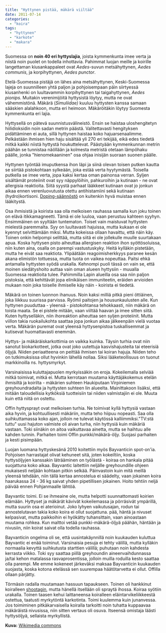 ```yaml
---
title: "Hyttynen pistää, mäkärä viiltää"
date: 2011-07-14
categories: 
  - "koira"
tags: 
  - "hyttynen"
  - "karkote"
  - "makara"
---
```


Suomessa on **noin 40 eri hyttyslajia**, joista kymmenkunta imee verta ja niistä noin puolet on todella inhottavia. Pahimmat luojan meille ja koirille langettaman kiusankappaleet ovat _Aedes_\-suvun metsähyttynen, _Aedes communis_, ja korpihyttynen, _Aedes punctor_.

<!--more-->

Etelä-Suomessa pistäjä on lähes aina metsähyttynen, Keski-Suomessa lajeja on suunnilleen yhtä paljon ja pohjoisempaan päin siirtyessä kiusanhenki on luultavammin korpihyttynen tai taigahyttynen, _Aedes pionips_. Muitakin verenimijöitä hyttysistä löytyy, mutta ne ovat vähemmistönä. Mäkärä (_Simuliidae)_ kuuluu hyttysten kanssa samaan sääskien alalahkoon, mutta eri heimoon. Mäkäröitäkin löytyy Suomesta kymmenkunta eri lajia.

Hyttysellä on pätevä suunnistusvälineistö. Ensin se haistaa uloshengitetyn hiilidioksidin noin sadan metrin päästä. Valitettavasti hengityksen pidättäminen ei auta, sillä hyttynen haistaa koko hajuarsenaalimme. Pelkästään ihmisen hien haju sisältää yli 270 eri tekijää, eikä edes tiedetä mitkä kaikki niistä hyttystä houkuttelevat. Päästyään kymmenkunnan metrin päähän se tunnistaa näöllään ja kolmesta metristä otetaan lämpöhaku päälle, jonka "hienomekaaninen" osa ohjaa inisijän suoraan suonen päälle.

Hyttynen työntää imuputkensa ihon läpi ja siinä olevan toisen putken kautta se siirtää pistokohtaan sylkeään, joka estää verta hyytymästä. Toisella putkella se imee verta, jopa kaksi kertaa oman painonsa verran. Syljen sisältämät proteiinit ovat syy näppylöihin, pahkuroihin ja kutinaan - ne ovat allergisia reaktioita. Siitä syystä parhaat lääkkeet kutinaan ovat jo jonkun aikaa ennen verenluovutusta otettu antihistamiini sekä kutinaan (hydro)kortisoni. [Doping-säännöstö](https://www.katiska.eu/terveys/terveys-yleinen/doping/) on kuitenkin hyvä muistaa ennen lääkitystä.

Osa ihmisistä ja koirista saa olla melkoisen rauhassa samalla kun joku toinen on elävä itikkamagneetti. Tämä ei ole luuloa, vaan perustuu kahteen syyhyn. Ensimmäinen on syyltään tuntematon. Toiset vain maistuvat hyttysten mielestä paremmalta. Syy on luultavasti hajuissa, mutta kukaan ei ole kyennyt selvittämään miksi. Mutta kokeissa ollaan havaittu, että näin käy. Toinen onkin helpompi selittää, mutta siitä ei ole jollekulle muulle suurtakaan apua. Koska hyttysen pisto aiheuttaa allergisen reaktion ihon syöttösoluissa, niin kuten aina, osalla on parempi vastustuskyky. Heitä kylläkin pistetään, mutta he eivät saa reaktiota. Ylipäätään reagoimisherkkyys paranee kesän akana elimistön tottuessa, mutta tuota on vaikea nopeuttaa. Paitsi ehkä antamalla hyttysten syödä urakalla. Kehnompi puoli tässä on vain se, että moinen siedätyshoito auttaa vain oman alueen hyttysiin - muualla Suomessa reaktioita tulee. Pahimmilla Lapin alueilla osa saa niin paljon pistoksia, että kehittävät jopa elinikäisen immuniteetin, eräiden arvioiden mukaan noin joka toiselle ihmiselle käy näin - koirista ei tiedetä.

Mäkärä on toinen luonnon ihanuus. Noin kaksi milliä pitkä pieni öttiäinen, joka liikkuu suurissa parvissa. Ryömii paitojen ja housunkaulusten alle. Kun hyttynen puuduttaa - yleensä - pistokohtansa tehokkaasti, niin mäkärä on toista maata. Se ei pistele mitään, vaan viiltää haavan ja imee sitten siitä. Kuten hyttyselläkin, niin ihoreaktion aiheuttaa sen syljen proteiinit. Mutta viillon takia ruokailukohta saattaa jopa jonkun aikaa jälkeenpäin vielä vuotaa verta. Mäkärän puremat ovat yleensä hyttysenpistoa tuskallisemmat ja kutisevat huomattavasti enemmän.

Hyttys- ja mäkäräiskarkottimia on vaikka kuinka. Täysin turhia ovat niin sanotut biokarkotteet, jotka ovat joko uutettuja kasvishajusteita tai eteerisiä öljyjä. Niiden periaatteena on peittää ihmisen tai koiran hajuja. Niiden teho on tutkimuksissa ollut hyvinkin lähellä nollaa. Siksi lääketeollisuus on tuonut markkinoilla ns. hyttysmyrkyt.

Varsinaisissa kuluttajapuolen myrkyissäkin on eroja. Kokeilemalla selviää mitkä toimivat, mitkä ei. Mutta kerrotaan muutama käyttäjäkokemus etelän ihmisiltä ja koirilta - mäkärien suhteen Haukiputaan Virpiniemen greyhoundradalta ja hyttysten suhteen Iin alueelta. Mainittakoon lisäksi, että mitään taloudellisia kytköksiä tuotteisiin tai niiden valmistajiin ei ole. Muuta kuin että niitä on ostettu.

Offin hyttysprayt ovat melkoisen turhia. Ne toimivat kyllä hyttysiä vastaan aika hyvin, ja kohtuullisesti mäkäriin, mutta teho hiipuu nopeasti. Saa olla suihkuttamassa koko ajan, jolloin ne tulevat käytössä kalliimmiksi."TV:stä tuttu" uusi hajuton valmiste oli aivan turha, niin hyttysiä kuin mäkäriä vastaan. Toki siinäkin on aitoa vaikuttavaa ainetta, mutta se haihtuu alle kahden tunnin. Parhaiten toimi Offin punkki/mäkärä-öljy. Suojasi parhaiten ja kesti pisimpään.

Luojan luomana hyttyskesänä 2010 koitettiin myös Bayvanticin spot-on'ia. Pohjoisen harrastajat olivat kehuneet sitä, joten kokeiltiin, koska hyttysöljyjen kanssakin läträäminen on työlästä - koiraa on hankala pitää suojattuna koko aikaa. Bayvantic laitettiin neljälle greyhoundille ohjeen mukaisesti neljään kohtaan pitkin selkää. Päinvastoin kuin mitä meillä yleensä tehdään, niin tällä kertaa annostelua ei säädelty, vaan jokainen koira haarukassa 24 - 36 kg saivat yhden pipetillisen jokainen. Hoito tehtiin neljä päivää ennen Pohjanmaalle lähtöä.

Bayvantic toimi. Ei se ihmeaine ole, mutta helpotti suunnattomasti koirien elämään. Hyttyset ja mäkärät kävivät kokeilemassa ja pörräsivät ympärillä, mutta suurin osa ei aterioinut. Joko lyhyen vaikutusajan, rodun tai annostelutavan takia koko koira ei ollut suojattuna. pää, häntä ja nivuset kelpasivat, mutta paikkoihin ei hyökätty tuhansittain, vaan ainoastaan muutama rohkea. Kun malttoi vetää punkki-mäkärä-öljyä päähän, häntään ja nivusiin, niin koirat saivat olla todella rauhassa.

Bayvanticin ongelma oli se, että uusintakäynnillä noin kuukauden kuluttua Bayvantic ei enää toiminut. Varsinaisia pesuja ei tehty välillä, mutta kylläkin normaalia kevyttä suihkutusta starttien välillä; puhutaan noin kahdesta kerrasta viikko. Toki syy saattaa piillä greyhoundin aineenvaihdunnassa ja/tai kehon matalassa rasvaprosentissa, jolloin muilla roduilla kesto saattaa olla parempi. Me emme kokeneet järkeväksi maksaa Bayvanticin kuukauden suojasta, koska kotona etelässä sen suurempaa häätötarvetta ei ollut. Offilla ollaan pärjätty.

Törmäsin radalla muutamaan hassuun tapaukseen. Toinen oli hankkinut koiralleen [shootagin](https://www.katiska.eu/tieto/koira-loiset/punkkien-torjunta/), mutta hänellä itsellään oli spraytä ihossa. Koiraa syötiin urakalla. Toinen taasen kehui laittaneensa koiralleen eläintarvikeliikkeestä ostettua, taatusti myrkytöntä karkotinta. Toimi kuulemma kuin junanvessa. Jos toimiminen pitkäkarvaisella koiralla tarkoitti noin tuhatta kuppaavaa mäkäräistä nivusissa, niin sitten vertaus oli osuva. Itseensä omistaja läästi hyttysöljyä, sellaista myrkyllistä.

**Kuva:** [Wikimedia commons](http://commons.wikimedia.org/wiki/File:Black_Fly.gif?uselang=fi)
